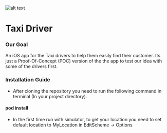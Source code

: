 ![alt text](https://www.sharetee.org/RaeDev/mytaxiplusuiboardlightmode.png)
# Taxi Driver 

### Our Goal
An iOS app for the Taxi drivers to help them easily find their customer. Its just a Proof-Of-Concept (POC) version of the the app to test our idea with some of the drivers first.

### Installation Guide
 - After cloning the repository you need to run the following command in terminal (In your project directory). 
 #### pod install
 
 - In the first time run with simulator, to get your location you need to set default location to MyLocation in EditScheme -> Options
